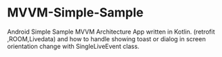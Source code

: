 # MVVM-Simple-Sample
Android Simple Sample MVVM Architecture App written in Kotlin. (retrofit ,ROOM,Livedata)
and how to handle showing toast or dialog in screen orientation change with SingleLiveEvent class.
